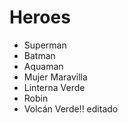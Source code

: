 # Heroes

* Superman
* Batman
* Aquaman
* Mujer Maravilla
* Linterna Verde
* Robin
* Volcán Verde!! editado
